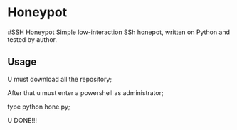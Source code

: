 # Honeypot

#SSH Honeypot
Simple low-interaction SSh honepot, written on Python and tested by author.

## Usage

U must download all the repository;

After that u must enter a powershell as administrator;

type python hone.py;

U DONE!!!
